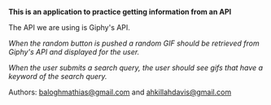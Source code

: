 **This is an application to practice getting information from an API**

The API we are using is Giphy's API.

*When the random button is pushed a random GIF should be retrieved from Giphy's API and displayed for the user.*

*When the user submits a search query, the user should see gifs that have a keyword of the search query.*

Authors: baloghmathias@gmail.com and ahkillahdavis@gmail.com
